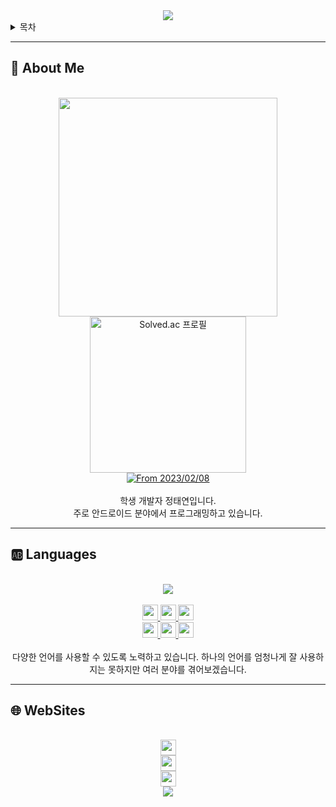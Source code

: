 <div align=center>
    <img src="https://capsule-render.vercel.app/api?type=waving&height=280&fontSize=70&fontAlignY=40&descAlignY=60&color=gradient&customColorList=20&section=header&text=Error0918&desc=jtaeyeon05"/>
</div>

<details>
    <summary>목차</summary>
    <h6>
        <ul dir="auto">
            <a href="https://github.com/error0918/error0918/tree/main/#-----About-Me">
                <li>
                    🧐 About Me
                </li>
            </a>
            <a href="https://github.com/error0918/error0918/tree/main/#-----Languages">
                <li>
                    🆎 Languages
                </li>
            </a>
            <a href="https://github.com/error0918/error0918/tree/main/#-----WebSites">
                <li>
                    🌐 WebSites
                </li>
            </a>
        </ul>
    </h6>
</details>

---

<h2>
    🧐 About Me
</h2>

<br/>

<div align=center>
    <a href="https://github.com/error0918?tab=repositories">
        <img src="https://github-readme-stats.vercel.app/api?username=error0918&show_icons=false&theme=onedark&hide=issues,contribs"
            width="350"/>
    </a>
    <br/>
    <a href="https://solved.ac/jtaeyeon05">
        <img src="http://mazassumnida.wtf/api/generate_badge?boj=jtaeyeon05"
            width="250"
            title="Solved.ac 프로필"/>
    </a>
    <br/>
    <a href="https://wakatime.com/@77893c2f-df09-4c31-9dc9-76fc135dd21e">
        <img src="https://wakatime.com/badge/user/77893c2f-df09-4c31-9dc9-76fc135dd21e.svg?style=flat-square"
            alt="From 2023/02/08"/>
    </a>
    <br/>
    <br/>
    학생 개발자 정태연입니다.
    <br/>
    주로 안드로이드 분야에서 프로그래밍하고 있습니다.
</div>

--- 

<h2>
    🆎 Languages
</h2>

<br/>

<div align=center>
    <a href="https://github.com/error0918?tab=repositories">
        <img src="https://github-readme-stats.vercel.app/api/top-langs/?username=error0918&langs_count=6&theme=onedark&hide=CMake,c%2B%2B"/>
    </a>
    <br/>
    <br/>
    <a href="https://kotlinlang.org/">
        <img src="https://img.shields.io/badge/Kotlin-7F52FF?style=flat-square&logo=Kotlin&logoColor=white" 
            height="25"/> 
    </a>
    <a href="https://java.com/">
        <img src="https://img.shields.io/badge/Java-F80000?style=flat-square&logo=Oracle&logoColor=white"
            height="25"/>
    </a>
    <a href="https://python.org/">
        <img src="https://img.shields.io/badge/Python-3776AB?style=flat-square&logo=Python&logoColor=white"
            height="25"/>
    </a>
    <br/>
    <a href="https://scala-lang.org/">
        <img src="https://img.shields.io/badge/Scala-DC322F?style=flat-square&logo=Scala&logoColor=white"
            height="25"/>
    </a>
    <a href="https://developer.mozilla.org/ko/docs/Web/JavaScript">
        <img src="https://img.shields.io/badge/JavaScript-F7DF1E?style=flat-square&logo=JavaScript&logoColor=black"
            height="25"/>
    </a>
    <a href="https://learn.microsoft.com/ko-kr/dotnet/csharp/">
        <img src="https://img.shields.io/badge/C%20Sharp-A179DC?style=flat-square&logo=CSharp&logoColor=white"
            height="25"/>
    </a>
    <br/>
    <br/>
    다양한 언어를 사용할 수 있도록 노력하고 있습니다. 하나의 언어를 엄청나게 잘 사용하지는 못하지만 여러 분야를 겪어보겠습니다.
</div>

---

<h2>
    🌐 WebSites
</h2>

<br/>

<div align=center>
    <a href="https://error0918.github.io/">
        <img src="https://img.shields.io/badge/GitHubIo-334499?style=flat-square&logo=FirefoxBrowser&logoColor=white"
            height="25"/>
    </a>
    <br/>
    <a href="https://open.kakao.com/me/error">
        <img src="https://img.shields.io/badge/KakaoTalk-FAE100?style=flat-sqaure&logo=KakaoTalk&logoColor=black"
            height="25"/>
    </a>
    <br/>
    <a href="https://instagram.com/jtaeyeon05/">
        <img src="https://img.shields.io/badge/Instagram-E4405F?style=flat-square&logo=Instagram&logoColor=white"
            height="25"/>
    </a>
</div>

<div align=center>
    <img src="https://capsule-render.vercel.app/api?type=waving&height=200&descAlignY=80&color=gradient&customColorList=20&section=footer&desc=Copyright%202023.%20jtaeyeon05%20all%20rights%20reserved"/>
</div>
